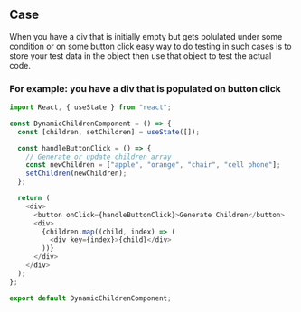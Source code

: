 ## Case
When you have a div that is initially empty but gets polulated under some condition or on some button click
easy way to do testing in such cases is to store your test data in the object then use that object to test the actual code. 

### For example: you have a div that is populated on button click 

```javascript
import React, { useState } from "react";

const DynamicChildrenComponent = () => {
  const [children, setChildren] = useState([]);

  const handleButtonClick = () => {
    // Generate or update children array
    const newChildren = ["apple", "orange", "chair", "cell phone"];
    setChildren(newChildren);
  };

  return (
    <div>
      <button onClick={handleButtonClick}>Generate Children</button>
      <div>
        {children.map((child, index) => (
          <div key={index}>{child}</div>
        ))}
      </div>
    </div>
  );
};

export default DynamicChildrenComponent;


```
